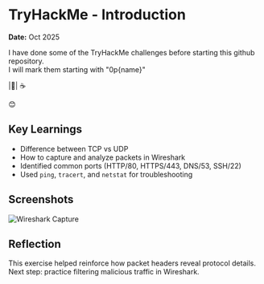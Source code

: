 # TryHackMe - Introduction 

**Date:** Oct 2025

I have done some of the TryHackMe challenges before starting this github repository.\
I will mark them starting with "0p{name}"

|:toolbox:|
☕

😊
## Key Learnings
- Difference between TCP vs UDP
- How to capture and analyze packets in Wireshark
- Identified common ports (HTTP/80, HTTPS/443, DNS/53, SSH/22)
- Used `ping`, `tracert`, and `netstat` for troubleshooting

## Screenshots
![Wireshark Capture](images/wireshark-example.png)

## Reflection
This exercise helped reinforce how packet headers reveal protocol details.  
Next step: practice filtering malicious traffic in Wireshark.

